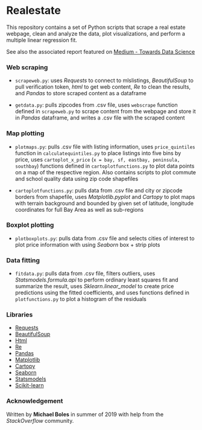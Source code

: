 # Realestate
This repository contains a set of Python scripts that scrape a real estate webpage, clean and analyze the data, plot visualizations, and perform a multiple linear regression fit.

See also the associated report featured on [Medium - Towards Data Science](https://towardsdatascience.com/house-hunting-in-the-san-francisco-bay-area-deal-hunting-using-machine-learning-3ed6fc8e8991)

### Web scraping
* `scrapeweb.py`: uses *Requests* to connect to mlslistings, *BeautifulSoup* to pull verification token, *html* to get web content, *Re* to clean the results, and *Pandas* to store scraped content as a dataframe

* `getdata.py`: pulls zipcodes from .csv file, uses `webscrape` function defined in `scrapeweb.py` to scrape content from the webpage and store it in *Pandas* dataframe, and writes a .csv file with the scraped content

### Map plotting
* `plotmaps.py`: pulls .csv file with listing information, uses `price_quintiles` function in `calculatequintiles.py` to place listings into five bins by price, uses `cartoplot_x_price` (`x = bay, sf, eastbay, peninsula, southbay`) functions defined in `cartoplotfunctions.py` to plot data points on a map of the respective region. Also contains scripts to plot commute and school quality data using zip code shapefiles 

* `cartoplotfunctions.py`: pulls data from .csv file and city or zipcode borders from shapefile, uses *Matplotlib.pyplot* and *Cartopy* to plot maps with terrain background and bounded by given set of latitude, longitude coordinates for full Bay Area as well as sub-regions

### Boxplot plotting
* `plotboxplots.py`: pulls data from .csv file and selects cities of interest to plot price information with using *Seaborn* box + strip plots

### Data fitting 
* `fitdata.py`: pulls data from .csv file, filters outliers, uses *Statsmodels.formula.api* to perform ordinary least squares fit and summarize the result, uses *Sklearn.linear_model* to create price predictions using the fitted coefficients, and uses functions defined in `plotfunctions.py` to plot a histogram of the residuals

### Libraries
* [Requests](https://2.python-requests.org/en/master/)
* [BeautifulSoup](https://pypi.org/project/beautifulsoup4/)
* [Html](https://pypi.org/project/html/)
* [Re](https://docs.python.org/3/library/re.html)
* [Pandas](https://pandas.pydata.org/)
* [Matplotlib](https://matplotlib.org/)
* [Cartopy](https://scitools.org.uk/cartopy/docs/latest/)
* [Seaborn](https://seaborn.pydata.org/)
* [Statsmodels](https://www.statsmodels.org/stable/index.html)
* [Scikit-learn](https://scikit-learn.org/stable/)

### Acknowledgement
Written by **Michael Boles** in summer of 2019 with help from the *StackOverflow* community.
